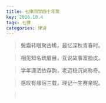 ```yaml
---
title: 七律同学四十年聚
key: 2016.10.4
tags: 七律
categories: 律诗
---
```


<blockquote class="blockquote-center">鬓霜转眼聚古稀，最忆深秋青春时。
</blockquote>
<blockquote class="blockquote-center">相见知名疏眉目，互说故事富脸皮。
</blockquote>
<blockquote class="blockquote-center">学年潇洒依存韵，老迈稳沉尚称奇。
</blockquote>
<blockquote class="blockquote-center">感叹有缘宿三载，理记一生赛亲昵。
</blockquote>
<blockquote class="blockquote-center"></br>
</blockquote>
